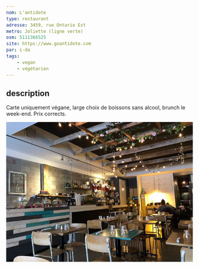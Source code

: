 ```yaml
---
nom: L'antidote
type: restaurant
adresse: 3459, rue Ontario Est
metro: Joliette (ligne verte)
osm: 5111366525
site: https://www.goantidote.com
par: i-da
tags:
    - vegan
    - végétarien
---
```


## description

Carte uniquement végane, large choix de boissons sans alcool, brunch le week-end.
Prix corrects.

![L'Antidode](./media/l-antidote.jpg)
